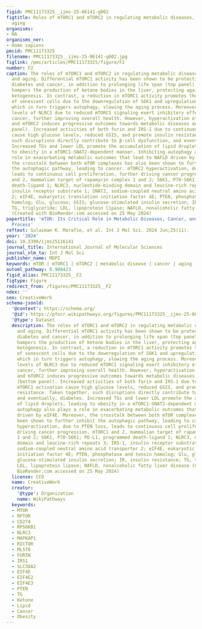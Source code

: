 ```yaml
---
figid: PMC11173325__ijms-25-06141-g002
figtitle: Roles of mTORC1 and mTORC2 in regulating metabolic diseases, cancer, and
  aging
organisms:
- NA
organisms_ner:
- Homo sapiens
pmcid: PMC11173325
filename: PMC11173325__ijms-25-06141-g002.jpg
figlink: /pmc/articles/PMC11173325/figure/F2
number: F2
caption: The roles of mTORC1 and mTORC2 in regulating metabolic diseases, cancer,
  and aging. Differential mTORC1 activity has been shown to be protective against
  diabetes and cancer, in addition to prolonging life span (top panel). mTORC1 hyperactivity
  hampers the production of ketone bodies in the liver, protecting against diabetic
  ketogenesis. In contrast, a reduction in mTORC1 activity promotes the accumulation
  of senescent cells due to the downregulation of S6K1 and upregulation of PD-L1,
  which in turn triggers autophagy, slowing the aging process. Moreover, increased
  levels of NLRC3 due to reduced mTORC1 signaling exert inhibitory effects against
  cancer, further improving overall health. However, hyperactivation of both mTORC1
  and mTORC2 induces progressive outcomes towards metabolic diseases and cancers (bottom
  panel). Increased activities of both furin and IRS-1 due to continuous mTORC1 activation
  cause high glucose levels, reduced GSIS, and promote insulin resistance. Taken together,
  such disruptions directly contribute to β-cell dysfunction, and eventually, diabetes.
  Increased TGs and lower LDL promote the accumulation of lipid droplets, leading
  to obesity in a mTORC1-SNAT2-dependent manner. Inhibiting autophagy also plays a
  role in exacerbating metabolic outcomes that lead to NAFLD driven by eIF4E. Moreover,
  the crosstalk between both mTOR complexes has also been shown to further inhibit
  the autophagic pathway, leading to cancer. mTORC2 hyperactivation, due to PTEN loss,
  leads to continuous cell proliferation, further driving cancer progression. mTORC1
  and 2, mammalian target of rapamycin complex 1 and 2; S6K1, P70-S6K1; PD-L1, programmed
  death-ligand 1; NLRC3, nucleotide-binding domain and leucine-rich repeats 3; IRS-1,
  insulin receptor substrate 1; SNAT2, sodium-coupled neutral amino acid transporter
  2; eIF4E, eukaryotic translation initiation factor 4E; PTEN, phosphatase and tensin
  homolog; Glu, glucose; GSIS; glucose-stimulated insulin secretion; IR, insulin resistance;
  TG, triglyceride; LDL, lipoprotein lipase; NAFLD, nonalcoholic fatty liver disease
  (Created with BioRender.com accessed on 25 May 2024)
papertitle: 'mTOR: Its Critical Role in Metabolic Diseases, Cancer, and the Aging
  Process'
reftext: Sulaiman K. Marafie, et al. Int J Mol Sci. 2024 Jun;25(11).
year: '2024'
doi: 10.3390/ijms25116141
journal_title: International Journal of Molecular Sciences
journal_nlm_ta: Int J Mol Sci
publisher_name: MDPI
keywords: mTOR | mTORC1 | mTORC2 | metabolic disease | cancer | aging | mTOR inhibitors
automl_pathway: 0.908423
figid_alias: PMC11173325__F2
figtype: Figure
redirect_from: /figures/PMC11173325__F2
ndex: ''
seo: CreativeWork
schema-jsonld:
  '@context': https://schema.org/
  '@id': https://pfocr.wikipathways.org/figures/PMC11173325__ijms-25-06141-g002.html
  '@type': Dataset
  description: The roles of mTORC1 and mTORC2 in regulating metabolic diseases, cancer,
    and aging. Differential mTORC1 activity has been shown to be protective against
    diabetes and cancer, in addition to prolonging life span (top panel). mTORC1 hyperactivity
    hampers the production of ketone bodies in the liver, protecting against diabetic
    ketogenesis. In contrast, a reduction in mTORC1 activity promotes the accumulation
    of senescent cells due to the downregulation of S6K1 and upregulation of PD-L1,
    which in turn triggers autophagy, slowing the aging process. Moreover, increased
    levels of NLRC3 due to reduced mTORC1 signaling exert inhibitory effects against
    cancer, further improving overall health. However, hyperactivation of both mTORC1
    and mTORC2 induces progressive outcomes towards metabolic diseases and cancers
    (bottom panel). Increased activities of both furin and IRS-1 due to continuous
    mTORC1 activation cause high glucose levels, reduced GSIS, and promote insulin
    resistance. Taken together, such disruptions directly contribute to β-cell dysfunction,
    and eventually, diabetes. Increased TGs and lower LDL promote the accumulation
    of lipid droplets, leading to obesity in a mTORC1-SNAT2-dependent manner. Inhibiting
    autophagy also plays a role in exacerbating metabolic outcomes that lead to NAFLD
    driven by eIF4E. Moreover, the crosstalk between both mTOR complexes has also
    been shown to further inhibit the autophagic pathway, leading to cancer. mTORC2
    hyperactivation, due to PTEN loss, leads to continuous cell proliferation, further
    driving cancer progression. mTORC1 and 2, mammalian target of rapamycin complex
    1 and 2; S6K1, P70-S6K1; PD-L1, programmed death-ligand 1; NLRC3, nucleotide-binding
    domain and leucine-rich repeats 3; IRS-1, insulin receptor substrate 1; SNAT2,
    sodium-coupled neutral amino acid transporter 2; eIF4E, eukaryotic translation
    initiation factor 4E; PTEN, phosphatase and tensin homolog; Glu, glucose; GSIS;
    glucose-stimulated insulin secretion; IR, insulin resistance; TG, triglyceride;
    LDL, lipoprotein lipase; NAFLD, nonalcoholic fatty liver disease (Created with
    BioRender.com accessed on 25 May 2024)
  license: CC0
  name: CreativeWork
  creator:
    '@type': Organization
    name: WikiPathways
  keywords:
  - MTOR
  - RPTOR
  - CD274
  - RPS6KB1
  - NLRC3
  - MAPKAP1
  - RICTOR
  - MLST8
  - FURIN
  - IRS1
  - SLC38A2
  - EIF4E
  - EIF4E2
  - EIF4E3
  - PTEN
  - TG
  - Ketone
  - Lipid
  - Cancer
  - Obesity
---
```

